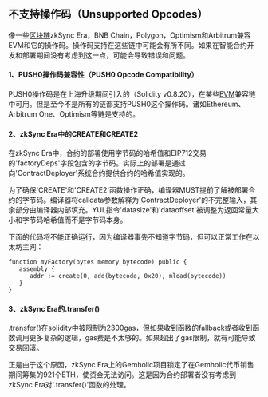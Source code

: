 ## 不支持操作码（Unsupported Opcodes）

 像一些[区块链](https://so.csdn.net/so/search?q=区块链&spm=1001.2101.3001.7020)zkSync Era，BNB Chain，Polygon，Optimism和Arbitrum兼容EVM和它的操作码。操作码支持在这些链中可能会有所不同。如果在智能合约开发和部署期间没有考虑到这一点，可能会导致错误和问题。



#### 1、PUSH0操作码兼容性（PUSH0 Opcode Compatibility）

 PUSH0操作码是在上海升级期间引入的（Solidity v0.8.20），在某些[EVM](https://so.csdn.net/so/search?q=EVM&spm=1001.2101.3001.7020)兼容链中可用。但是至今不是所有的链都支持PUSH0这个操作码。诸如Ethereum、Arbitrum One、Optimism等链是支持的。



#### 2、zkSync Era中的CREATE和CREATE2

 在zkSync Era中，合约的部署使用字节码的哈希值和EIP712交易的'factoryDeps'字段包含的字节码。实际上的部署是通过向'ContractDeployer'系统合约提供合约的哈希值实现的。

 为了确保'CREATE'和'CREATE2'函数操作正确，编译器MUST提前了解被部署合约的字节码。编译器将calldata参数解释为'ContractDeployer'的不完整输入，其余部分由编译器内部填充。YUL指令'datasize'和'dataoffset'被调整为返回常量大小和字节码哈希值而不是字节码本身。

 下面的代码将不能正确运行，因为编译器事先不知道字节码，但可以正常工作在以太坊主网：

```solidity
function myFactory(bytes memory bytecode) public {
   assembly {
      addr := create(0, add(bytecode, 0x20), mload(bytecode))
   }
}
```

#### 3、zkSync Era的.transfer()

 .transfer()在solidity中被限制为2300gas，但如果收到函数的fallback或者收到函数调用更多复杂的逻辑，gas费是不太够的。如果超出了gas限制，就有可能导致交易回滚。

 正是由于这个原因，zkSync Era上的Gemholic项目锁定了在Gemholic代币销售期间筹集的921个ETH，使资金无法访问。这是因为合约部署者没有考虑到zkSync Era对'.transfer()'函数的处理。